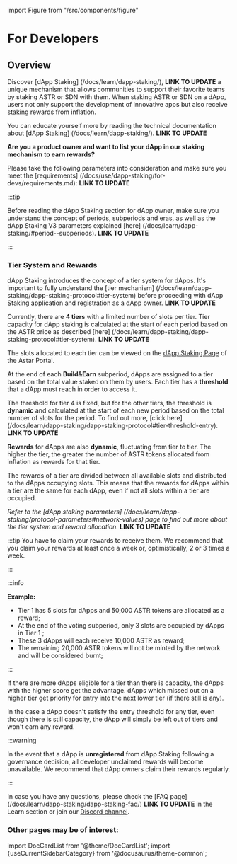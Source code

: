 import Figure from "/src/components/figure"

# For Developers

## Overview

Discover [dApp Staking] (/docs/learn/dapp-staking/),  **LINK TO UPDATE** a unique mechanism that allows communities to support their favorite teams by staking ASTR or SDN with them. When staking ASTR or SDN on a dApp, users not only support the development of innovative apps but also receive staking rewards from inflation.

You can educate yourself more by reading the technical documentation about [dApp Staking] (/docs/learn/dapp-staking/). **LINK TO UPDATE**

**Are you a product owner and want to list your dApp in our staking mechanism to earn rewards?**  

Please take the following parameters into consideration and make sure you meet the [requirements] (/docs/use/dapp-staking/for-devs/requirements.md): **LINK TO UPDATE**

:::tip

Before reading the dApp Staking section for dApp owner, make sure you understand the concept of periods, subperiods and eras, as well as the dApp Staking V3 parameters explained [here] (/docs/learn/dapp-staking/#period--subperiods).  **LINK TO UPDATE**

:::

### Tier System and Rewards

dApp Staking introduces the concept of a tier system for dApps. It's important to fully understand the [tier mechanism] (/docs/learn/dapp-staking/dapp-staking-protocol#tier-system) before proceeding with dApp Staking application and registration as a dApp owner.  **LINK TO UPDATE**

Currently, there are **4 tiers** with a limited number of slots per tier. Tier capacity for dApp staking is calculated at the start of each period based on the ASTR price as described [here] (/docs/learn/dapp-staking/dapp-staking-protocol#tier-system).   **LINK TO UPDATE**

The slots allocated to each tier can be viewed on the [dApp Staking Page](https://portal.astar.network/astar/dapp-staking/discover) of the Astar Portal.

At the end of each **Build&Earn** subperiod, dApps are assigned to a tier based on the total value staked on them by users. Each tier has a **threshold** that a dApp must reach in order to access it.

The threshold for tier 4 is fixed, but for the other tiers, the threshold is **dynamic** and calculated at the start of each new period based on the total number of slots for the period. To find out more, [click here] (/docs/learn/dapp-staking/dapp-staking-protocol#tier-threshold-entry).  **LINK TO UPDATE**

**Rewards** for dApps are also **dynamic**, fluctuating from tier to tier. The higher the tier, the greater the number of ASTR tokens allocated from inflation as rewards for that tier.

The rewards of a tier are divided between all available slots and distributed to the dApps occupying slots. This means that the rewards for dApps within a tier are the same for each dApp, even if not all slots within a tier are occupied.

*Refer to the [dApp staking parameters] (/docs/learn/dapp-staking/protocol-parameters#network-values) page to find out more about the tier system and reward allocation.*  **LINK TO UPDATE**

:::tip
You have to claim your rewards to receive them. We recommend that you claim your rewards at least once a week or, optimistically, 2 or 3 times a week.

 :::

:::info

**Example:**

- Tier 1 has 5 slots for dApps and 50,000 ASTR tokens are allocated as a reward;
- At the end of the voting subperiod, only 3 slots are occupied by dApps in Tier 1 ;
- These 3 dApps will each receive 10,000 ASTR as reward;
- The remaining 20,000 ASTR tokens will not be minted by the network and will be considered burnt;

:::

If there are more dApps eligible for a tier than there is capacity, the dApps with the higher score get the advantage. dApps which missed out on a higher tier get priority for entry into the next lower tier (if there still is any).

In the case a dApp doesn't satisfy the entry threshold for any tier, even though there is still capacity, the dApp will simply be left out of tiers and won't earn any reward.

:::warning

In the event that a dApp is **unregistered** from dApp Staking following a governance decision, all developer unclaimed rewards will become unavailable. We recommend that dApp owners claim their rewards regularly.

:::

In case you have any questions, please check the [FAQ page] (/docs/learn/dapp-staking/dapp-staking-faq/)  **LINK TO UPDATE** in the Learn section or join our [Discord channel](https://discord.com/invite/astarnetwork).

### Other pages may be of interest:

import DocCardList from '@theme/DocCardList';
import {useCurrentSidebarCategory} from '@docusaurus/theme-common';

<DocCardList items={useCurrentSidebarCategory().items}/>

